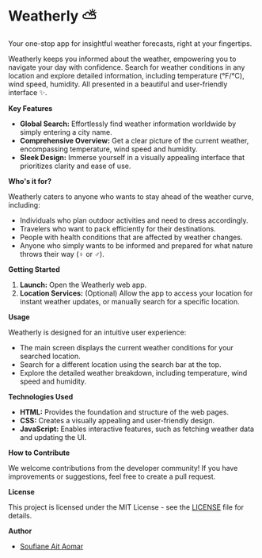 # Weatherly ⛅️

Your one-stop app for insightful weather forecasts, right at your fingertips.

Weatherly keeps you informed about the weather, empowering you to navigate your day with confidence. Search for weather conditions in any location and explore detailed information, including temperature (°F/°C), wind speed, humidity. All presented in a beautiful and user-friendly interface ✨.

**Key Features**

* **Global Search:** Effortlessly find weather information worldwide by simply entering a city name.
* **Comprehensive Overview:** Get a clear picture of the current weather, encompassing temperature, wind speed and humidity.
* **Sleek Design:** Immerse yourself in a visually appealing interface that prioritizes clarity and ease of use.

**Who's it for?**

Weatherly caters to anyone who wants to stay ahead of the weather curve, including:

* Individuals who plan outdoor activities and need to dress accordingly.
* Travelers who want to pack efficiently for their destinations.
* People with health conditions that are affected by weather changes.
* Anyone who simply wants to be informed and prepared for what nature throws their way (‍♀️  or  ‍♂️).

**Getting Started**

1. **Launch:** Open the Weatherly web app.
2. **Location Services:** (Optional) Allow the app to access your location for instant weather updates, or manually search for a specific location.

**Usage**

Weatherly is designed for an intuitive user experience:

* The main screen displays the current weather conditions for your searched location.
* Search for a different location using the search bar at the top.
* Explore the detailed weather breakdown, including temperature, wind speed and humidity.

**Technologies Used**

* **HTML:** Provides the foundation and structure of the web pages.
* **CSS:** Creates a visually appealing and user-friendly design.
* **JavaScript:** Enables interactive features, such as fetching weather data and updating the UI.

**How to Contribute**

We welcome contributions from the developer community! If you have improvements or suggestions, feel free to create a pull request.

**License**

This project is licensed under the MIT License - see the [LICENSE](LICENSE.md) file for details.

**Author**

* [Soufiane Ait Aomar](**https://github.com/dev-soufiane**)
